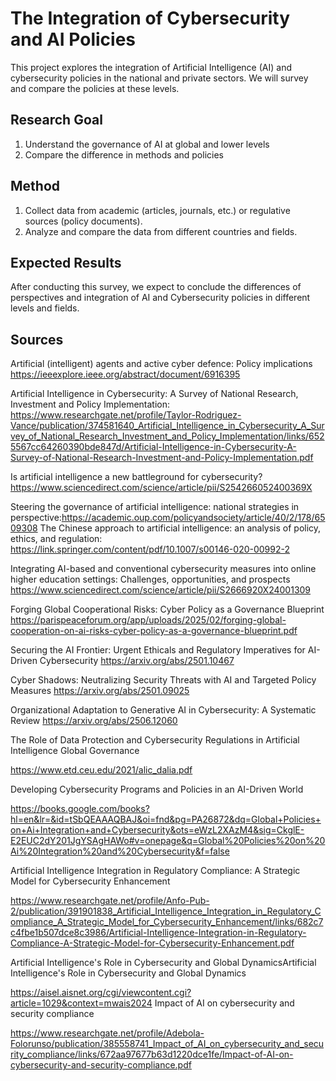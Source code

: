 # The Integration of Cybersecurity and AI Policies
This project explores the integration of Artificial Intelligence (AI) and cybersecurity policies in the national and private sectors. We will survey and compare the policies at these levels.

## Research Goal
1. Understand the governance of AI at global and lower levels
2. Compare the difference in methods and policies

## Method
1. Collect data from academic (articles, journals, etc.) or regulative sources (policy documents).
2. Analyze and compare the data from different countries and fields.

## Expected Results
After conducting this survey, we expect to conclude the differences of perspectives and integration of AI and Cybersecurity policies in different levels and fields.



## Sources
Artificial (intelligent) agents and active cyber defence: Policy implications
 https://ieeexplore.ieee.org/abstract/document/6916395

Artificial Intelligence in Cybersecurity: A Survey of National Research, Investment and Policy Implementation:
https://www.researchgate.net/profile/Taylor-Rodriguez-Vance/publication/374581640_Artificial_Intelligence_in_Cybersecurity_A_Survey_of_National_Research_Investment_and_Policy_Implementation/links/6525567cc64260390bde847d/Artificial-Intelligence-in-Cybersecurity-A-Survey-of-National-Research-Investment-and-Policy-Implementation.pdf

Is artificial intelligence a new battleground for cybersecurity?
https://www.sciencedirect.com/science/article/pii/S254266052400369X


Steering the governance of artificial intelligence: national strategies in perspective:https://academic.oup.com/policyandsociety/article/40/2/178/6509308
The Chinese approach to artificial intelligence: an analysis of policy, ethics, and regulation: https://link.springer.com/content/pdf/10.1007/s00146-020-00992-2



Integrating AI-based and conventional cybersecurity measures into online higher education settings: Challenges, opportunities, and prospects
https://www.sciencedirect.com/science/article/pii/S2666920X24001309


Forging Global Cooperational Risks: Cyber Policy as a Governance Blueprint
https://parispeaceforum.org/app/uploads/2025/02/forging-global-cooperation-on-ai-risks-cyber-policy-as-a-governance-blueprint.pdf


Securing the AI Frontier: Urgent Ethicals and Regulatory Imperatives for AI-Driven Cybersecurity
https://arxiv.org/abs/2501.10467


Cyber Shadows: Neutralizing Security Threats with AI and Targeted Policy Measures https://arxiv.org/abs/2501.09025
 
Organizational Adaptation to Generative AI in Cybersecurity: A Systematic Review
https://arxiv.org/abs/2506.12060


The Role of Data Protection and Cybersecurity Regulations in Artificial
Intelligence Global Governance


https://www.etd.ceu.edu/2021/alic_dalia.pdf


Developing Cybersecurity Programs and Policies in an AI-Driven World

https://books.google.com/books?hl=en&lr=&id=tSbQEAAAQBAJ&oi=fnd&pg=PA26872&dq=Global+Policies+on+Ai+Integration+and+Cybersecurity&ots=eWzL2XAzM4&sig=CkglE-E2EUC2dY201JgYSAgHAWo#v=onepage&q=Global%20Policies%20on%20Ai%20Integration%20and%20Cybersecurity&f=false


Artificial Intelligence Integration in Regulatory Compliance: A Strategic Model for
Cybersecurity Enhancement

https://www.researchgate.net/profile/Anfo-Pub-2/publication/391901838_Artificial_Intelligence_Integration_in_Regulatory_Compliance_A_Strategic_Model_for_Cybersecurity_Enhancement/links/682c7c4fbe1b507dce8c3986/Artificial-Intelligence-Integration-in-Regulatory-Compliance-A-Strategic-Model-for-Cybersecurity-Enhancement.pdf



Artificial Intelligence's Role in Cybersecurity and Global DynamicsArtificial Intelligence's Role in Cybersecurity and Global Dynamics

https://aisel.aisnet.org/cgi/viewcontent.cgi?article=1029&context=mwais2024
Impact of AI on cybersecurity and security compliance


https://www.researchgate.net/profile/Adebola-Folorunso/publication/385558741_Impact_of_AI_on_cybersecurity_and_security_compliance/links/672aa97677b63d1220dce1fe/Impact-of-AI-on-cybersecurity-and-security-compliance.pdf
